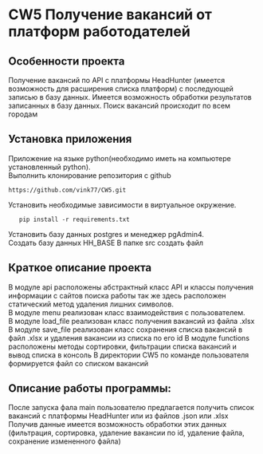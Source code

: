 # CW5 Получение вакансий от платформ работодателей
## Особенности проекта
Получение вакансий по API с платформы HeadHunter (имеется возможность для расширения списка платформ) 
с последующей записью в базу данных. Имеется возможность обработки результатов записанных в базу данных.
Поиск вакансий происходит по всем городам 
## Установка приложения
Приложение на языке python(необходимо иметь на компьютере установленный python).  
Выполнить клонирование репозитория с github
```shell
https://github.com/vink77/CW5.git
```

Установить необходимые зависимости в виртуальное окружение.  
```shell
   pip install -r requirements.txt
```
Установить базу данных postgres и менеджер pgAdmin4.  
Создать базу данных HH_BASE
В папке src создать файл

## Краткое описание проекта 
В модуле api расположены абстрактный класс API и
классы получения информации с сайтов поиска работы так же здесь расположен статический метод удаления лишних символов.   
В модуле menu реализован класс взаимодействия с пользователем.    
В модуле load_file реализован класс получения вакансий из файла .xlsx  
В модуле save_file реализован класс сохранения списка вакансий в файл .xlsx и удаления вакансии из списка по его id 
В модуле functions расположены методы сортировки, фильтрации списка вакансий и вывод списка в консоль 
В директории CW5 по команде пользователя формируется файл со списком вакансий

## Описание работы программы: 
После запуска фала main пользователю предлагается получить список вакансий с платформы HeadHunter  или из файлов .json или .xlsx 
Получив данные имеется возможность обработки этих данных (фильтрация, сортировка, удаление вакансии по id, удаление файла, сохранение измененного файла)

